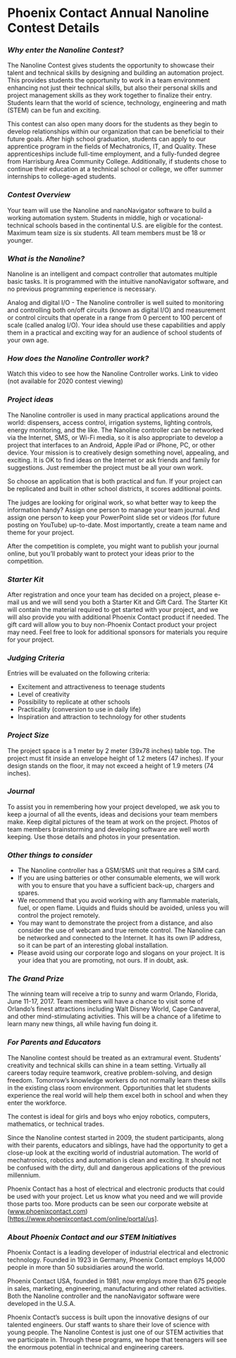 # Phoenix Contact Annual Nanoline Contest Details

### **_Why enter the Nanoline Contest?_**

The Nanoline Contest gives students the opportunity to showcase their talent and technical skills by designing and building an automation project.  This provides students the opportunity to work in a team environment enhancing not just their technical skills, but also their personal skills and project management skills as they work together to finalize their entry.  Students learn that the world of science, technology, engineering and math (STEM) can be fun and exciting.

This contest can also open many doors for the students as they begin to develop relationships within our organization that can be beneficial to their future goals.  After high school graduation, students can apply to our apprentice program in the fields of Mechatronics, IT, and Quality.  These apprenticeships include full-time employment, and a fully-funded degree from Harrisburg Area Community College.  Additionally, if students chose to continue their education at a technical school or college, we offer summer internships to college-aged students.

### **_Contest Overview_**

Your team will use the Nanoline and nanoNavigator software to build a working automation system. Students in middle, high or vocational-technical schools based in the continental U.S. are eligible for the contest. Maximum team size is six students. All team members must be 18 or younger.

### **_What is the Nanoline?_**

Nanoline is an intelligent and compact controller that automates multiple basic tasks.
It is programmed with the intuitive nanoNavigator software, and no previous programming experience is necessary.

Analog and digital I/O - The Nanoline controller is well suited to monitoring and controlling both on/off circuits (known as digital I/O) and measurement or control circuits that operate in a range from 0 percent to 100 percent of scale (called analog I/O). Your idea should use these capabilities and apply them in a practical and exciting way for an audience of school students of your own age.

### **_How does the Nanoline Controller work?_**

Watch this video to see how the Nanoline Controller works.
Link to video (not available for 2020 contest viewing)

### **_Project ideas_**

The Nanoline controller is used in many practical applications around the world: dispensers, access control, irrigation systems, lighting controls, energy monitoring, and the like. The Nanoline controller can be networked via the Internet, SMS, or Wi-Fi media, so it is also appropriate to develop a project that interfaces to an Android, Apple iPad or iPhone, PC, or other device. Your mission is to creatively design something novel, appealing, and exciting. It is OK to find ideas on the Internet or ask friends and family for suggestions. Just remember the project must be all your own work.

So choose an application that is both practical and fun. If your project can be replicated and built in other school districts, it scores additional points.

The judges are looking for original work, so what better way to keep the information handy? Assign one person to manage your team journal. And assign one person to keep your PowerPoint slide set or videos (for future posting on YouTube) up-to-date. Most importantly, create a team name and theme for your project.

After the competition is complete, you might want to publish your journal online, but you’ll probably want to protect your ideas prior to the competition.

### **_Starter Kit_**

After registration and once your team has decided on a project, please e-mail us and we will send you both a Starter Kit and Gift Card. The Starter Kit will contain the material required to get started with your project, and we will also provide you with additional Phoenix Contact product if needed. The gift card will allow you to buy non-Phoenix Contact product your project may need. Feel free to look for additional sponsors for materials you require for your project.

### **_Judging Criteria_**

Entries will be evaluated on the following criteria:

* Excitement and attractiveness to teenage students
* Level of creativity
* Possibility to replicate at other schools
* Practicality (conversion to use in daily life)
* Inspiration and attraction to technology for other students

### **_Project Size_**

The project space is a 1 meter by 2 meter (39x78 inches) table top. The project must fit inside an envelope height of 1.2 meters (47 inches). If your design stands on the floor, it may not exceed a height of 1.9 meters (74 inches).

### **_Journal_**

To assist you in remembering how your project developed, we ask you to keep a journal of all the events, ideas and decisions your team members make. Keep digital pictures of the team at work on the project. Photos of team members brainstorming and developing software are well worth keeping. Use those details and photos in your presentation.

### **_Other things to consider_**

* The Nanoline controller has a GSM/SMS unit that requires a SIM card.
* If you are using batteries or other consumable elements, we will work with you to ensure that you have a sufficient back-up, chargers and spares.
* We recommend that you avoid working with any flammable materials, fuel, or open flame. Liquids and fluids should be avoided, unless you will control the project remotely.
* You may want to demonstrate the project from a distance, and also consider the use of webcam and true remote control. The Nanoline can be networked and connected to the Internet. It has its own IP address, so it can be part of an interesting global installation.
* Please avoid using our corporate logo and slogans on your project. It is your idea that you are promoting, not ours. If in doubt, ask.

### **_The Grand Prize_**

The winning team will receive a trip to sunny and warm Orlando, Florida, June 11-17, 2017.  Team members will have a chance to visit some of Orlando’s finest attractions including Walt Disney World, Cape Canaveral, and other mind-stimulating activities.  This will be a chance of a lifetime to learn many new things, all while having fun doing it.

### **_For Parents and Educators_**

The Nanoline contest should be treated as an extramural event. Students’ creativity and technical skills can shine in a team setting. Virtually all careers today require teamwork, creative problem-solving, and design freedom. Tomorrow’s knowledge workers do not normally learn these skills in the existing class room environment. Opportunities that let students experience the real world will help them excel both in school and when they enter the workforce.

The contest is ideal for girls and boys who enjoy robotics, computers, mathematics, or technical trades.

Since the Nanoline contest started in 2009, the student participants, along with their parents, educators and siblings, have had the opportunity to get a close-up look at the exciting world of industrial automation. The world of mechatronics, robotics and automation is clean and exciting. It should not be confused with the dirty, dull and dangerous applications of the previous millennium.

Phoenix Contact has a host of electrical and electronic products that could be used with your project. Let us know what you need and we will provide those parts too. More products can be seen our corporate website at (www.phoenixcontact.com)[https://www.phoenixcontact.com/online/portal/us].

### **_About Phoenix Contact and our STEM Initiatives_**

Phoenix Contact is a leading developer of industrial electrical and electronic technology. Founded in 1923 in Germany, Phoenix Contact employs 14,000 people in more than 50 subsidiaries around the world.

Phoenix Contact USA, founded in 1981, now employs more than 675 people in sales, marketing, engineering, manufacturing and other related activities. Both the Nanoline controller and the nanoNavigator software were developed in the U.S.A.

Phoenix Contact’s success is built upon the innovative designs of our talented engineers. Our staff wants to share their love of science with young people. The Nanoline Contest is just one of our STEM activities that we participate in. Through these programs, we hope that teenagers will see the enormous potential in technical and engineering careers.
